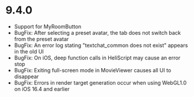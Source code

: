 # 9.4.0
- Support for MyRoomButton
- BugFix: After selecting a preset avatar, the tab does not switch back from the preset avatar
- BugFix: An error log stating "textchat_common does not exist" appears in the old UI
- BugFix: On iOS, deep function calls in HeliScript may cause an error stop
- BugFix: Exiting full-screen mode in MovieViewer causes all UI to disappear
- BugFix: Errors in render target generation occur when using WebGL1.0 on iOS 16.4 and earlier